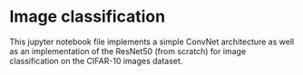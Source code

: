 # Image classification

This jupyter notebook file implements a simple ConvNet architecture as well as an implementation of the ResNet50 (from scratch) for image classification on the CIFAR-10 images dataset.
